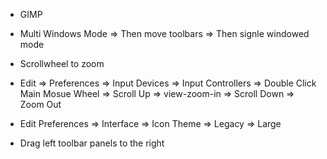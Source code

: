 * GIMP
* Multi Windows Mode => Then move toolbars => Then signle windowed mode


* Scrollwheel to zoom
* Edit => Preferences => Input Devices => Input Controllers => Double Click Main Mosue Wheel => Scroll Up => view-zoom-in  => Scroll Down => Zoom Out
* Edit Preferences => Interface => Icon Theme => Legacy => Large
* Drag left toolbar panels to the right